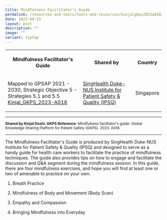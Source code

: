 ```yaml
---
title: Mindfulness Facilitator's Guide
permalink: /resources-and-tools/tools-and-resources/kinjalgkps2023a018/
date: 2023-09-13
layout: post
description: ""
image: ""
variant: tiptap
---
```

<table>
<tbody>
<tr>
<th rowspan="1" colspan="1">
<p>Mindfulness Facilitator's Guide</p>
</th>
<th rowspan="1" colspan="1">
<p>Shared by</p>
</th>
<th rowspan="1" colspan="1">
<p>Country</p>
</th>
</tr>
<tr>
<td rowspan="1" colspan="1">
<p>Mapped to GPSAP 2021 - 2030, Strategic Objective 5 - Strategies 5.1 and
5.5
<br><a href="/files/kinjal_gkps_2023-a018.pdf" rel="noopener noreferrer nofollow" target="_blank">Kinjal_GKPS_2023-A018</a>
</p>
</td>
<td rowspan="1" colspan="1">
<p><a href="https://www.singhealthdukenus.com.sg/ipsq" rel="noopener noreferrer nofollow" target="_blank">SingHealth Duke-NUS Institute for Patient Safety &amp; Quality (IPSQ)</a>
</p>
</td>
<td rowspan="1" colspan="1">
<p>Singapore</p>
</td>
</tr>
</tbody>
</table>
<hr>
<p><strong><sub>Shared by Kinjal Doshi. GKPS Reference: </sub></strong><sub>Mindfulness facilitator's guide. Global Knowledge Sharing Platform for Patient Safety (GKPS). 2023. A018.</sub>
</p>
<hr>
<p>The Mindfulness Facilitator's Guide is produced by SingHealth Duke-NUS
Institute for Patient Safety &amp; Quality (IPSQ) and designed to serve
as a handy guide for health care workers to facilitate the practice of
mindfulness techniques. The guide also provides tips on how to engage and
facilitate the discussion and Q&amp;A segment during the mindfulness session.
In this guide, there are four mindfulness exercises, and hope you will
find at least one or two of amenable to practice on your own.</p>
<ol data-tight="true" class="tight">
<li>
<p>Breath Practice</p>
</li>
<li>
<p>Mindfulness of Body and Movement (Body Scan)</p>
</li>
<li>
<p>Empathy and Compassion</p>
</li>
<li>
<p>Bringing Mindfulness into Everyday</p>
</li>
</ol>
<p></p>